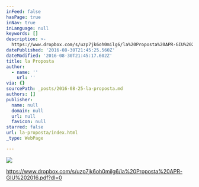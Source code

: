 ```yaml
---
inFeed: false
hasPage: true
inNav: true
inLanguage: null
keywords: []
description: >-
  https://www.dropbox.com/s/uzp7jk6oh0milg6/la%20Proposta%20APR-GIU%202016.pdf?dl=0
datePublished: '2016-08-30T21:45:25.560Z'
dateModified: '2016-08-30T21:45:17.602Z'
title: la Proposta
author:
  - name: ''
    url: ''
via: {}
sourcePath: _posts/2016-08-25-la-proposta.md
authors: []
publisher:
  name: null
  domain: null
  url: null
  favicon: null
starred: false
url: la-proposta/index.html
_type: WebPage

---
```

![](https://the-grid-user-content.s3-us-west-2.amazonaws.com/34c6ef26-89d2-4b22-a0dc-67ccacf555cc.jpg)

https://www.dropbox.com/s/uzp7jk6oh0milg6/la%20Proposta%20APR-GIU%202016.pdf?dl=0